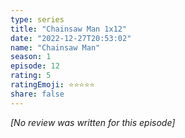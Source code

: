 ```yaml
---
type: series
title: "Chainsaw Man 1x12"
date: "2022-12-27T20:53:02"
name: "Chainsaw Man"
season: 1
episode: 12
rating: 5
ratingEmoji: ⭐️⭐️⭐️⭐️⭐️
share: false
---
```


*[No review was written for this episode]*

